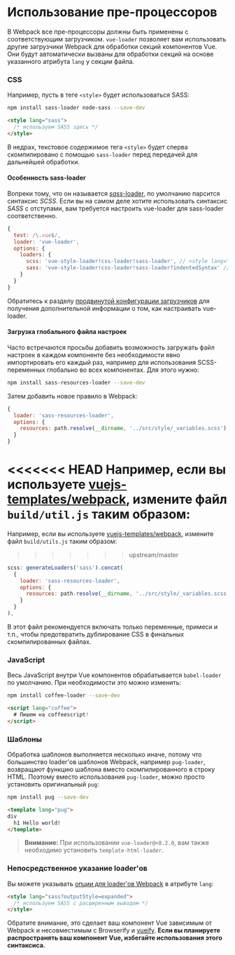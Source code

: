 # Использование пре-процессоров

В Webpack все пре-процессоры должны быть применены с соответствующим загрузчиком. `vue-loader` позволяет вам использовать другие загрузчики Webpack для обработки секций компонентов Vue. Они будут автоматически вызваны для обработки секций на основе указанного атрибута `lang` у секции файла.

### CSS

Например, пусть в теге `<style>` будет использоваться SASS:

``` bash
npm install sass-loader node-sass --save-dev
```

``` html
<style lang="sass">
  /* используем SASS здесь */
</style>
```

В недрах, текстовое содержимое тега `<style>` будет сперва скомпилировано с помощью `sass-loader` перед передачей для дальнейшей обработки.

#### Особенность sass-loader

Вопреки тому, что он называется [*sass*-loader](https://github.com/jtangelder/sass-loader), по умолчанию парсится синтаксис *SCSS*. Если вы на самом деле хотите использовать синтаксис *SASS* с отступами, вам требуется настроить vue-loader для sass-loader соответственно.

```javascript
{
  test: /\.vue$/,
  loader: 'vue-loader',
  options: {
    loaders: {
      scss: 'vue-style-loader!css-loader!sass-loader', // <style lang="scss">
      sass: 'vue-style-loader!css-loader!sass-loader?indentedSyntax' // <style lang="sass">
    }
  }
}
```

Обратитесь к разделу [продвинутой конфигурации загрузчиков](./advanced.md) для получения дополнительной информации о том, как настраивать vue-loader.

#### Загрузка глобального файла настроек

Часто встречаются просьбы добавить возможность загружать файл настроек в каждом компоненте без необходимости явно импортировать его каждый раз, например для использования SCSS-переменных глобально во всех компонентах. Для этого нужно:

``` bash
npm install sass-resources-loader --save-dev
```

Затем добавить новое правило в Webpack:

``` js
{
  loader: 'sass-resources-loader',
  options: {
    resources: path.resolve(__dirname, '../src/style/_variables.scss')
  }
}
```

<<<<<<< HEAD
Например, если вы используете [vuejs-templates/webpack](https://github.com/vuejs-templates/webpack), измените файл `build/util.js` таким образом:
=======
Например, если вы используете [vuejs-templates/webpack](https://github.com/vuejs-templates/webpack), измените файл `build/utils.js` таким образом:
>>>>>>> upstream/master

``` js
scss: generateLoaders('sass').concat(
  {
    loader: 'sass-resources-loader',
    options: {
      resources: path.resolve(__dirname, '../src/style/_variables.scss')
    }
  }
),
```

В этот файл рекомендуется включать только переменные, примеси и т.п., чтобы предотвратить дублирование CSS в финальных скомпилированных файлах. 

### JavaScript

Весь JavaScript внутри Vue компонентов обрабатывается `babel-loader` по умолчанию. При необходимости это можно изменить:

``` bash
npm install coffee-loader --save-dev
```

``` html
<script lang="coffee">
  # Пишем на coffeescript!
</script>
```

### Шаблоны

Обработка шаблонов выполняется несколько иначе, потому что большинство loader'ов шаблонов Webpack, например `pug-loader`, возвращают функцию шаблона вместо скомпилированного в строку HTML. Поэтому вместо использования `pug-loader`, можно просто установить оригинальный `pug`:

``` bash
npm install pug --save-dev
```

``` html
<template lang="pug">
div
  h1 Hello world!
</template>
```

> **Внимание:** При использовании `vue-loader@<8.2.0`, вам также необходимо установить `template-html-loader`.

### Непосредственное указание loader'ов

Вы можете указывать [опции для loader'ов Webpack](https://webpack.github.io/docs/loaders.html#introduction) в атрибуте `lang`:

``` html
<style lang="sass?outputStyle=expanded">
  /* используем SASS с расширенным выводом */
</style>
```

Обратите внимание, это сделает ваш компонент Vue зависимым от Webpack и несовместимым с Browserify и [vueify](https://github.com/vuejs/vueify). **Если вы планируете распространять ваш компонент Vue, избегайте использования этого синтаксиса.**
